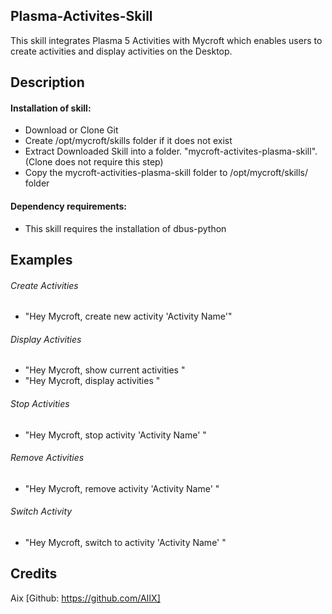## Plasma-Activites-Skill
This skill integrates Plasma 5 Activities with Mycroft which enables users to create activities and display activities on the Desktop.

## Description 

#### Installation of skill:
* Download or Clone Git
* Create /opt/mycroft/skills folder if it does not exist
* Extract Downloaded Skill into a folder. "mycroft-activites-plasma-skill". (Clone does not require this step)
* Copy the mycroft-activities-plasma-skill folder to /opt/mycroft/skills/ folder

#### Dependency requirements:
* This skill requires the installation of dbus-python

## Examples
###### Create Activities
- "Hey Mycroft, create new activity 'Activity Name'"

###### Display Activities
- "Hey Mycroft, show current activities "
- "Hey Mycroft, display activities "

###### Stop Activities
- "Hey Mycroft, stop activity 'Activity Name' "

###### Remove Activities
- "Hey Mycroft, remove activity 'Activity Name' "

###### Switch Activity
- "Hey Mycroft, switch to activity 'Activity Name' "

## Credits 
Aix [Github: https://github.com/AIIX]
